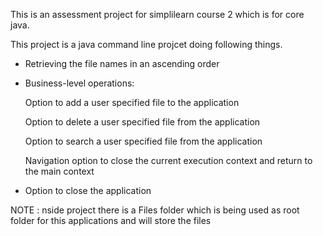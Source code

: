 This is an assessment project for simplilearn course 2 which is for core java. 

This project is a java command line projcet doing following things.

- Retrieving the file names in an ascending order

- Business-level operations:

	Option to add a user specified file to the application

	Option to delete a user specified file from the application

	Option to search a user specified file from the application

	Navigation option to close the current execution context and return to the main context

- Option to close the application

NOTE : nside project there is a Files folder which is being used as root folder for this applications and will store the files
